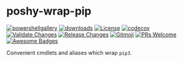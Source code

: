 # poshy-wrap-pip

[![powershellgallery](https://img.shields.io/powershellgallery/v/poshy-wrap-pip.svg)](https://www.powershellgallery.com/packages/poshy-wrap-pip)
[![downloads](https://img.shields.io/powershellgallery/dt/poshy-wrap-pip.svg)](https://www.powershellgallery.com/packages/poshy-wrap-pip)
[![License](https://img.shields.io/github/license/pwshrc/poshy-wrap-pip)](./LICENSE.txt)
[![codecov](https://codecov.io/gh/pwshrc/poshy-wrap-pip/branch/main/graph/badge.svg)](https://codecov.io/gh/pwshrc/poshy-wrap-pip)
[![Validate Changes](https://github.com/pwshrc/poshy-wrap-pip/actions/workflows/validate.yml/badge.svg)](https://github.com/pwshrc/poshy-wrap-pip/actions/workflows/validate.yml)
[![Release Changes](https://github.com/pwshrc/poshy-wrap-pip/actions/workflows/release.yml/badge.svg)](https://github.com/pwshrc/poshy-wrap-pip/actions/workflows/release.yml)
[![Gitmoji](https://img.shields.io/badge/gitmoji-%20😜%20😍-FFDD67.svg?style=flat-square)](https://gitmoji.carloscuesta.me/)
[![PRs Welcome](https://img.shields.io/badge/PRs-welcome-brightgreen.svg?style=flat-square)](http://makeapullrequest.com)
[![Awesome Badges](https://img.shields.io/badge/badges-awesome-green.svg)](https://github.com/Naereen/badges)

Convenient cmdlets and aliases which wrap `pip3`.